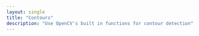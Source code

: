 ```yaml
---
layout: single
title: "Contours"
description: "Use OpenCV's built in functions for contour detection"
---
```

